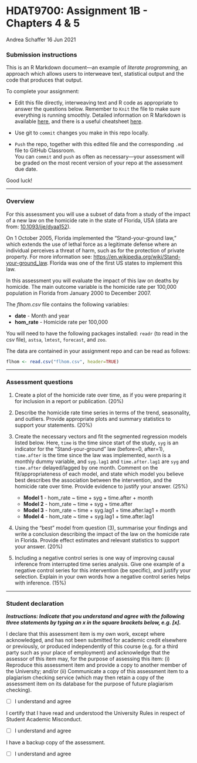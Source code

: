 HDAT9700: Assignment 1B - Chapters 4 & 5
================
Andrea Schaffer
16 Jun 2021

### Submission instructions

This is an R Markdown document—an example of *literate programming*, an
approach which allows users to interweave text, statistical output and
the code that produces that output.

To complete your assignment:

-   Edit this file directly, interweaving text and R code as appropriate
    to answer the questions below. Remember to `Knit` the file to make
    sure everything is running smoothly. Detailed information on R
    Markdown is available
    [here](https://rmarkdown.rstudio.com/lesson-1.html), and there is a
    useful cheatsheet
    [here](https://www.rstudio.com/wp-content/uploads/2015/02/rmarkdown-cheatsheet.pdf).

-   Use git to `commit` changes you make in this repo locally.

-   `Push` the repo, together with this edited file and the
    corresponding `.md` file to GitHub Classroom.  
    You can `commit` and `push` as often as necessary—your assessment
    will be graded on the most recent version of your repo at the
    assessment due date.

Good luck!

------------------------------------------------------------------------

### Overview

For this assessment you will use a subset of data from a study of the
impact of a new law on the homicide rate in the state of Florida, USA
(data are from:
[10.1093/ije/dyaa152](https://academic.oup.com/ije/article-abstract/49/6/2010/5917161)).

On 1 October 2005, Florida implemented the “Stand-your-ground law,”
which extends the use of lethal force as a legitimate defense where an
individual perceives a threat of harm, such as for the protection of
private property. For more information see:
<https://en.wikipedia.org/wiki/Stand-your-ground_law>. Florida was one
of the first US states to implement this law.

In this assessment you will evaluate the impact of this law on deaths by
homicide. The main outcome variable is the homicide rate per 100,000
population in Florida from January 2000 to December 2007.

The *flhom.csv* file contains the following variables:

-   **date** - Month and year
-   **hom\_rate** - Homicide rate per 100,000

You will need to have the following packages installed: `readr` (to read
in the csv file), `astsa`, `lmtest`, `forecast`, and `zoo`.

The data are contained in your assignment repo and can be read as
follows:

``` r
flhom <- read.csv("flhom.csv", header=TRUE)
```

------------------------------------------------------------------------

### Assessment questions

1.  Create a plot of the homicide rate over time, as if you were
    preparing it for inclusion in a report or publication. (20%)

2.  Describe the homicide rate time series in terms of the trend,
    seasonality, and outliers. Provide appropriate plots and summary
    statistics to support your statements. (20%)

3.  Create the necessary vectors and fit the segmented regression models
    listed below. Here, `time` is the time since start of the study,
    `syg` is an indicator for the “Stand-your-ground” law (before=0,
    after=1), `time.after` is the time since the law was implemented,
    `month` is a monthly dummy variable, and `syg.lag1` and
    `time.after.lag1` are `syg` and `time.after` delayed/lagged by one
    month. Comment on the fit/appropriateness of each model, and state
    which model you believe best describes the association between the
    intervention, and the homicide rate over time. Provide evidence to
    justify your answer. (25%)

    -   **Model 1** - hom\_rate \~ time + syg + time.after + month
    -   **Model 2** - hom\_rate \~ time + syg + time.after
    -   **Model 3** - hom\_rate \~ time + syg.lag1 + time.after.lag1 +
        month
    -   **Model 4** - hom\_rate \~ time + syg.lag1 + time.after.lag1

4.  Using the “best” model from question (3), summarise your findings
    and write a conclusion describing the impact of the law on the
    homicide rate in Florida. Provide effect estimates and relevant
    statistics to support your answer. (20%)

5.  Including a negative control series is one way of improving causal
    inference from interrupted time series analysis. Give one example of
    a negative control series for this intervention (be specific), and
    justify your selection. Explain in your own words how a negative
    control series helps with inference. (15%)

------------------------------------------------------------------------

### Student declaration

***Instructions: Indicate that you understand and agree with the
following three statements by typing an x in the square brackets below,
e.g. \[x\].***

I declare that this assessment item is my own work, except where
acknowledged, and has not been submitted for academic credit elsewhere
or previously, or produced independently of this course (e.g. for a
third party such as your place of employment) and acknowledge that the
assessor of this item may, for the purpose of assessing this item: (i)
Reproduce this assessment item and provide a copy to another member of
the University; and/or (ii) Communicate a copy of this assessment item
to a plagiarism checking service (which may then retain a copy of the
assessment item on its database for the purpose of future plagiarism
checking).

-   [ ] I understand and agree

I certify that I have read and understood the University Rules in
respect of Student Academic Misconduct.

-   [ ] I understand and agree

I have a backup copy of the assessment.

-   [ ] I understand and agree

